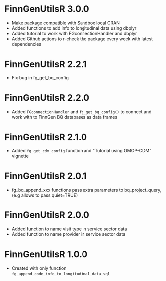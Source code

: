 # FinnGenUtilsR 3.0.0
- Make package compatible with Sandbox local CRAN
- Added functions to add info to longitudinal data using dbplyr
- Added tutorial to work with FGconnectionHandler and dbplyr
- Added Github actions to r-check the package every week with latest dependencies

# FinnGenUtilsR 2.2.1
- Fix bug in fg_get_bq_config

# FinnGenUtilsR 2.2.0
- Added `FGconnectionHandler` and `fg_get_bq_config()` to connect and work with to FinnGen BQ databases as data frames 

# FinnGenUtilsR 2.1.0
- Added `fg_get_cdm_config` function and "Tutorial using OMOP-CDM" vignette

# FinnGenUtilsR 2.0.1

- fg_bq_append_xxx functions pass extra parameters to bq_project_query, (e.g  allows to pass quiet=TRUE)

# FinnGenUtilsR 2.0.0

- Added function to name visit type in service sector data
- Added function to name provider in service sector data


# FinnGenUtilsR 1.0.0

- Created with only function `fg_append_code_info_to_longitudinal_data_sql`
